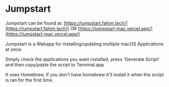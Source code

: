 # Jumpstart

Jumpstart can be found at: [https://jumpstart.fahim.tech/](https://jumpstart.fahim.tech/) OR [https://jumpstart-mac.vercel.app/](https://jumpstart-mac.vercel.app/)

Jumpstart is a Webapp for installing/updating multiple macOS Applications at once.

Simply check the applications you want installed, press 'Generate Script' and then copy/paste the script to Terminal.app

It uses Homebrew, if you don't have homebrew it'll install it when the script is ran for the first time.
